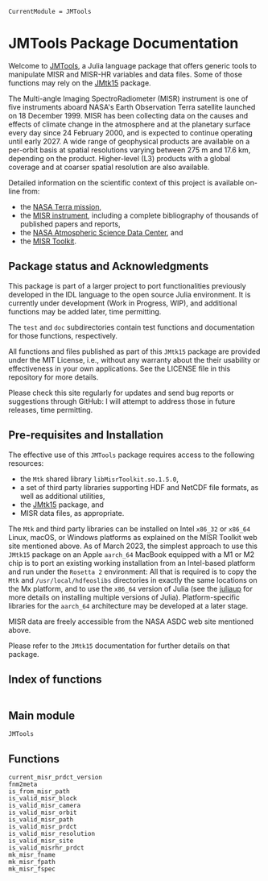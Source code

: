 ```@meta
CurrentModule = JMTools
```

# JMTools Package Documentation

Welcome to [JMTools](https://github.com/mmverstraete/JMTools), a Julia language package that offers generic tools to manipulate MISR and MISR-HR variables and data files. Some of those functions may rely on the [JMtk15](https://github.com/mmverstraete/) package.

The Multi-angle Imaging SpectroRadiometer (MISR) instrument is one of five instruments aboard NASA's Earth Observation Terra satellite launched on 18 December 1999. MISR has been collecting data on the causes and effects of climate change in the atmosphere and at the planetary surface every day since 24 February 2000, and is expected to continue operating until early 2027. A wide range of geophysical products are available on a per-orbit basis at spatial resolutions varying between 275 m and 17.6 km, depending on the product. Higher-level (L3) products with a global coverage and at coarser spatial resolution are also available.

Detailed information on the scientific context of this project is available on-line from:

* the [NASA Terra mission](https://terra.nasa.gov/about/mission),
* the [MISR instrument](https://misr.jpl.nasa.gov/), including a complete bibliography of thousands of published papers and reports,
* the [NASA Atmospheric Science Data Center](https://asdc.larc.nasa.gov/project/MISR), and
* the [MISR Toolkit](https://github.com/nasa/MISR-Toolkit).

## Package status and Acknowledgments

This package is part of a larger project to port functionalities previously developed in the IDL language to the open source Julia environment. It is currently under development (Work in Progress, WIP), and additional functions may be added later, time permitting.

The `test` and `doc` subdirectories contain test functions and documentation for those functions, respectively.

All functions and files published as part of this `JMtk15` package are provided under the MIT License, i.e., without any warranty about the their usability or effectiveness in your own applications. See the LICENSE file in this repository for more details.

Please check this site regularly for updates and send bug reports or suggestions through GitHub: I will attempt to address those in future releases, time permitting.

## Pre-requisites and Installation

The effective use of this `JMTools` package requires access to the following resources:

* the `Mtk` shared library `libMisrToolkit.so.1.5.0`,
* a set of third party libraries supporting HDF and NetCDF file formats, as well as additional utilities,
* the [JMtk15](https://github.com/mmverstraete/) package, and
* MISR data files, as appropriate.

The `Mtk` and third party libraries can be installed on Intel `x86_32` or `x86_64` Linux, macOS, or Windows platforms as explained on the MISR Toolkit web site mentioned above. As of March 2023, the simplest approach to use this `JMtk15` package on an Apple `aarch_64` MacBook equipped with a M1 or M2 chip is to port an existing working installation from an Intel-based platform and run under the `Rosetta 2` environment: All that is required is to copy the `Mtk` and `/usr/local/hdfeoslibs` directories in exactly the same locations on the Mx platform, and to use the `x86_64` version of Julia (see the [juliaup](https://github.com/JuliaLang/juliaup) for more details on installing multiple versions of Julia). Platform-specific libraries for the `aarch_64` architecture may be developed at a later stage.

MISR data are freely accessible from the NASA ASDC web site mentioned above.

Please refer to the `JMtk15` documentation for further details on that package.

## Index of functions

```@index
```

## Main module

```@docs
JMTools
```

## Functions

```@docs
current_misr_prdct_version
fnm2meta
is_from_misr_path
is_valid_misr_block
is_valid_misr_camera
is_valid_misr_orbit
is_valid_misr_path
is_valid_misr_prdct
is_valid_misr_resolution
is_valid_misr_site
is_valid_misrhr_prdct
mk_misr_fname
mk_misr_fpath
mk_misr_fspec
```
